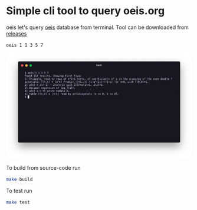 # Simple cli tool to query oeis.org

oeis let's query [oeis](http://oeis.org/) database from terminal.
Tool can be downloaded from [releases](https://github.com/PotOfTea/oeis/releases)
```sh
oeis 1 1 3 5 7
```

![terminal output example](/oeis_terminal_output.png)



To build from source-code run

```sh
make build
```

To test run

```sh
make test
```